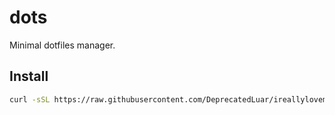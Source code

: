# dots

Minimal dotfiles manager.

## Install

```bash
curl -sSL https://raw.githubusercontent.com/DeprecatedLuar/ireallylovemydots/master/install.sh | bash
```
